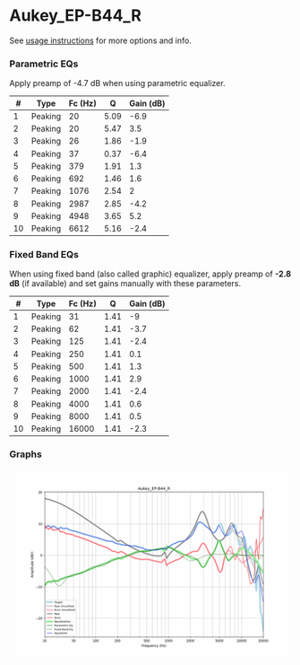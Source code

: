# Aukey_EP-B44_R
See [usage instructions](https://github.com/jaakkopasanen/AutoEq#usage) for more options and info.

### Parametric EQs
Apply preamp of -4.7 dB when using parametric equalizer.

|   # | Type    |   Fc (Hz) |    Q |   Gain (dB) |
|-----|---------|-----------|------|-------------|
|   1 | Peaking |        20 | 5.09 |        -6.9 |
|   2 | Peaking |        20 | 5.47 |         3.5 |
|   3 | Peaking |        26 | 1.86 |        -1.9 |
|   4 | Peaking |        37 | 0.37 |        -6.4 |
|   5 | Peaking |       379 | 1.91 |         1.3 |
|   6 | Peaking |       692 | 1.46 |         1.6 |
|   7 | Peaking |      1076 | 2.54 |         2   |
|   8 | Peaking |      2987 | 2.85 |        -4.2 |
|   9 | Peaking |      4948 | 3.65 |         5.2 |
|  10 | Peaking |      6612 | 5.16 |        -2.4 |

### Fixed Band EQs
When using fixed band (also called graphic) equalizer, apply preamp of **-2.8 dB** (if available) and set gains manually with these parameters.

|   # | Type    |   Fc (Hz) |    Q |   Gain (dB) |
|-----|---------|-----------|------|-------------|
|   1 | Peaking |        31 | 1.41 |        -9   |
|   2 | Peaking |        62 | 1.41 |        -3.7 |
|   3 | Peaking |       125 | 1.41 |        -2.4 |
|   4 | Peaking |       250 | 1.41 |         0.1 |
|   5 | Peaking |       500 | 1.41 |         1.3 |
|   6 | Peaking |      1000 | 1.41 |         2.9 |
|   7 | Peaking |      2000 | 1.41 |        -2.4 |
|   8 | Peaking |      4000 | 1.41 |         0.6 |
|   9 | Peaking |      8000 | 1.41 |         0.5 |
|  10 | Peaking |     16000 | 1.41 |        -2.3 |

### Graphs
![](./Aukey_EP-B44_R.png)
